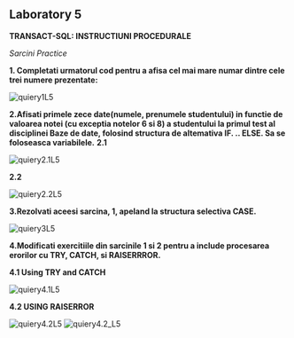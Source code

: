 
## Laboratory 5 
**TRANSACT-SQL: INSTRUCTIUNI PROCEDURALE** 

*Sarcini Practice*

**1. Completati urmatorul cod pentru a afisa cel mai mare numar dintre cele trei numere prezentate:**

![quiery1L5](https://github.com/nadiusa/Data_Base/blob/master/Lab5/sourcephoto/quiery1L5.png)

**2.Afisati primele zece date(numele, prenumele studentului) in functie de valoarea notei (cu exceptia notelor 6 si 8)
a studentului la primul test al disciplinei Baze de date, folosind structura de altemativa IF. .. ELSE. 
Sa se foloseasca variabilele.**
**2.1**

![quiery2.1L5](https://github.com/nadiusa/Data_Base/blob/master/Lab5/sourcephoto/quiery2.1L5.png)

**2.2**

![quiery2.2L5](https://github.com/nadiusa/Data_Base/blob/master/Lab5/sourcephoto/quiery2.2L5.png)

**3.Rezolvati aceesi sarcina, 1, apeland la structura selectiva CASE.**

![quiery3L5](https://github.com/nadiusa/Data_Base/blob/master/Lab5/sourcephoto/quiery3L5.png)

**4.Modificati exercitiile din sarcinile 1 si 2 pentru a include procesarea erorilor cu TRY, CATCH, si RAISERRROR.**

**4.1 Using TRY and CATCH**

![quiery4.1L5](https://github.com/nadiusa/Data_Base/blob/master/Lab5/sourcephoto/quiery4.1L5.png)

**4.2 USING RAISERROR**

![quiery4.2L5](https://github.com/nadiusa/Data_Base/blob/master/Lab5/sourcephoto/quiery4.2L5.png)
![quiery4.2_L5](https://github.com/nadiusa/Data_Base/blob/master/Lab5/sourcephoto/quiery4.2_L5.png)
